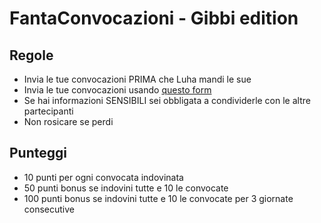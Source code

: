 # FantaConvocazioni - Gibbi edition


## Regole

* Invia le tue convocazioni PRIMA che Luha mandi le sue
* Invia le tue convocazioni usando [questo form](https://forms.gle/ihHuU89AjgrDNyYe9)
* Se hai informazioni SENSIBILI sei obbligata a condividerle con le altre partecipanti
* Non rosicare se perdi

## Punteggi

* 10 punti per ogni convocata indovinata 
* 50 punti bonus se indovini tutte e 10 le convocate
* 100 punti bonus se indovini tutte e 10 le convocate per 3 giornate consecutive
